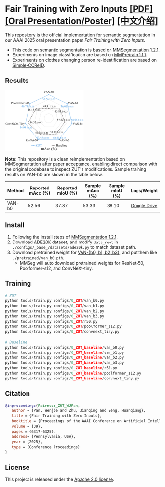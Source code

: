 # Fair Training with Zero Inputs [[PDF]](https://ojs.aaai.org/index.php/AAAI/article/view/32676/34831) [[Oral Presentation/Poster]](https://drive.google.com/drive/folders/1hWFJ2n4LnGnnD2r-C6dLyE31-0UJldfw?usp=drive_link) [[中文介绍]](https://mwhls.top/5032.html)

This repository is the official implementation for semantic segmentation in our AAAI 2025 oral presentation paper *Fair Training with Zero Inputs*.

- This code on semantic segmentation is based on [MMSegmentation 1.2.1](https://github.com/open-mmlab/mmsegmentation/tree/v1.2.1).
- Experiments on image classification are based on [MMPretrain 1.1.1](https://github.com/open-mmlab/mmpretrain/tree/v1.1.1).
- Experiments on clothes changing person re-identification are based on [Simple-CCReID](https://github.com/guxinqian/Simple-CCReID).

## Results

<img src="images\ADE20K.png" alt="Results on ADE20K" style="zoom: 25%;" />

**Note**: This repository is a clean reimplementation based on MMSegmentation after paper acceptance, enabling direct comparison with the original codebase to inspect ZUT's modifications. Sample training results on VAN-b0 are shown in the table below.

| Method | Reported mAcc (%) | Reported mIoU (%) | Sample mAcc (%) | Sample mIoU (%) | Logs/Weight                                                                                          |
| ------ | ----------------- | ----------------- | --------------- | --------------- | ---------------------------------------------------------------------------------------------------- |
| VAN-b0 | 52.56             | 37.87             | 53.33           | 38.10           | [Google Drive](https://drive.google.com/drive/folders/1hWFJ2n4LnGnnD2r-C6dLyE31-0UJldfw?usp=drive_link) |

## Install

1. Following the install steps of [MMSegmentation 1.2.1](https://github.com/open-mmlab/mmsegmentation/tree/v1.2.1).
2. Download [ADE20K](http://data.csail.mit.edu/places/ADEchallenge/ADEChallengeData2016.zip) dataset, and modify `data_root` in `./configs/_base_/datasets/ade20k.py` to match dataset path.
3. Download pretrained weight for [VAN-{b0, b1, b2, b3}](https://cloud.tsinghua.edu.cn/d/0100f0cea37d41ba8d08/), and put them like `./pretrained/van_b0.pth`.
   - MMSeg will auto download pretrained weights for ResNet-50, Poolformer-s12, and ConvNeXt-tiny.

## Training

```python
# ZUT
python tools/train.py configs/0_ZUT/van_b0.py
python tools/train.py configs/0_ZUT/van_b1.py
python tools/train.py configs/0_ZUT/van_b2.py
python tools/train.py configs/0_ZUT/van_b3.py
python tools/train.py configs/0_ZUT/r50.py
python tools/train.py configs/0_ZUT/poolformer_s12.py
python tools/train.py configs/0_ZUT/convnext_tiny.py

# Baseline
python tools/train.py configs/0_ZUT_baseline/van_b0.py
python tools/train.py configs/0_ZUT_baseline/van_b1.py
python tools/train.py configs/0_ZUT_baseline/van_b2.py
python tools/train.py configs/0_ZUT_baseline/van_b3.py
python tools/train.py configs/0_ZUT_baseline/r50.py
python tools/train.py configs/0_ZUT_baseline/poolformer_s12.py
python tools/train.py configs/0_ZUT_baseline/convnext_tiny.py
```

## Citation

```bibtex
@inproceedings{Fairness_ZUT_WJPan,
   author = {Pan, Wenjie and Zhu, Jianqing and Zeng, Huanqiang},
   title = {Fair Training with Zero Inputs},
   booktitle = {Proceedings of the AAAI Conference on Artificial Intelligence},
   volume = {39},
   pages = {6317-6325},
   address= {Pennsylvania, USA},
   year = {2025},
   type = {Conference Proceedings}
}
```

## License

This project is released under the [Apache 2.0 license](LICENSE).
